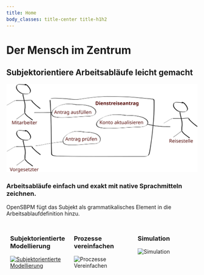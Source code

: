 ```yaml
---
title: Home
body_classes: title-center title-h1h2
---
```


# Der Mensch im Zentrum
## Subjektorientiere Arbeitsabläufe leicht gemacht

![Subjektworkflow](sbpm-workflow.svg)

### Arbeitsabläufe einfach und exakt mit native Sprachmitteln zeichnen.
OpenSBPM fügt das Subjekt als grammatikalisches Element in die Arbeitsablaufdefinition hinzu.

<div style="display: flex;">
    <div style="padding: 10px; width: 33%;">
        <h3>Subjektorientierte Modellierung</h3>
        <a href="modelling">
            <img src="https://picsum.photos/200/300.jpg?random=1" alt="Subjektorientierte Modellierung" />
        </a>
    </div>
    <div style="padding: 10px; width: 33%;">
        <h3>Prozesse vereinfachen</h3>
        <img src="https://picsum.photos/200/300.jpg?random=2" alt="Proczesse Vereinfachen" />
    </div>
    <div style="padding: 10px; width: 33%;">
        <h3>Simulation</h3>
        <img src="https://picsum.photos/200/300.jpg?random=3" alt="Simulation" />
    </div>
</div>
